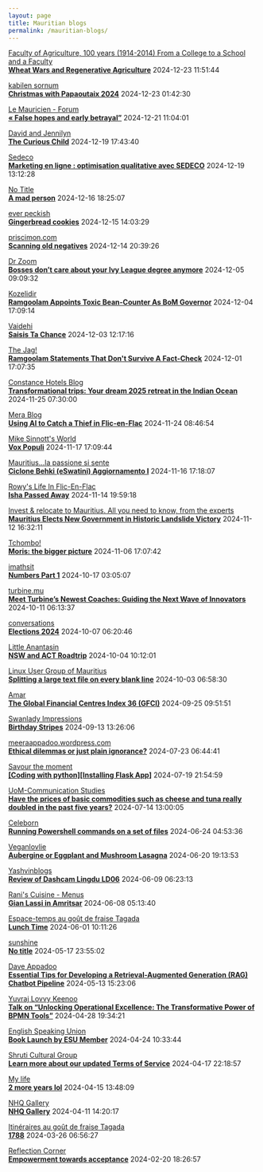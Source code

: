 ```yaml
---
layout: page
title: Mauritian blogs
permalink: /mauritian-blogs/
---
```


[Faculty of Agriculture, 100 years (1914-2014)         From a College to a School and a Faculty](https://facultyagriculture.blogspot.com/)  
**[Wheat Wars and Regenerative Agriculture](https://facultyagriculture.blogspot.com/2024/12/wheat-wars-and-regenerative-agriculture.html)**  2024-12-23 11:51:44

[kabilen sornum](https://kabilen.tumblr.com/)  
**[Christmas with Papaoutaix 2024](https://kabilen.tumblr.com/post/770617534553767936)**  2024-12-23 01:42:30

[Le Mauricien - Forum](https://www.lemauricien.com/category/opinions/forum/)  
**[« False hopes and early betrayal”](https://www.lemauricien.com/le-mauricien/false-hopes-and-early-betrayal/660725/)**  2024-12-21 11:04:01

[David and Jennilyn](https://davidandjennilyn.com)  
**[The Curious Child](https://davidandjennilyn.com/2024/12/19/the-curious-child/)**  2024-12-19 17:43:40

[Sedeco](https://sedecobtob.blogspot.com/)  
**[Marketing en ligne : optimisation qualitative avec SEDECO](https://sedecobtob.blogspot.com/2024/12/marketing-en-ligne-optimisation.html)**  2024-12-19 13:12:28

[No Title](https://vintishgokool.blogspot.com/)  
**[A mad person](https://vintishgokool.blogspot.com/2024/12/a-mad-person.html)**  2024-12-16 18:25:07

[ever peckish](https://everpeckish.com)  
**[Gingerbread cookies](https://everpeckish.com/gingerbread-cookies/?utm_source=rss&utm_medium=rss&utm_campaign=gingerbread-cookies)**  2024-12-15 14:03:29

[priscimon.com](https://priscimon.com/blog)  
**[Scanning old negatives](https://priscimon.com/blog/2024/12/14/scanning-old-negatives/)**  2024-12-14 20:39:26

[Dr Zoom](https://zoomdr.blogspot.com/)  
**[Bosses don’t care about your Ivy League degree anymore](https://zoomdr.blogspot.com/2024/12/bosses-dont-care-about-your-ivy-league.html)**  2024-12-05 09:09:32

[Kozelidir](http://kozelidir.blogspot.com/)  
**[Ramgoolam Appoints Toxic Bean-Counter As BoM Governor](http://kozelidir.blogspot.com/2024/11/ramgoolam-appoints-toxic-bean-counter.html)**  2024-12-04 17:09:14

[Vaidehi](http://ghoorunneha.blogspot.com/)  
**[Saisis Ta Chance](http://ghoorunneha.blogspot.com/2024/12/saisis-ta-chance.html)**  2024-12-03 12:17:16

[The Jag!](https://morisk.blogspot.com/)  
**[Ramgoolam Statements That Don't Survive A Fact-Check](https://morisk.blogspot.com/2024/10/ramgoolam-statements-that-dont-survive.html)**  2024-12-01 17:07:35

[Constance Hotels Blog](https://blog.constancehotels.com)  
**[Transformational trips: Your dream 2025 retreat in the Indian Ocean](https://blog.constancehotels.com/transformational-trips-your-dream-2025-retreat-in-the-indian-ocean/)**  2024-11-25 07:30:00

[Mera Blog](https://nayarweb.com/blog)  
**[Using AI to Catch a Thief in Flic-en-Flac](https://nayarweb.com/blog/2024/using-ai-to-catch-a-thief-in-flic-en-flac/)**  2024-11-24 08:46:54

[Mike Sinnott's World](https://msinnott.net)  
**[Vox Populi](https://msinnott.net/2024/11/17/vox-populi/)**  2024-11-17 17:09:44

[Mauritius...la passione si sente](https://mauritiuslapassionesisente.blogspot.com/)  
**[Ciclone Behki (eSwatini) Aggiornamento I](https://mauritiuslapassionesisente.blogspot.com/2024/11/ciclone-behki-eswatini-aggiornamento-i.html)**  2024-11-16 17:18:07

[Rowy's Life In Flic-En-Flac](https://flicenflac.blogspot.com/)  
**[Isha Passed Away](https://flicenflac.blogspot.com/2024/11/isha-passed-away.html)**  2024-11-14 19:59:18

[Invest & relocate to Mauritius. All you need to know, from the experts](https://relocationmauritius.wordpress.com)  
**[Mauritius Elects New Government in Historic Landslide Victory](https://relocationmauritius.wordpress.com/2024/11/12/mauritius-elects-new-government-in-historic-landslide-victory/)**  2024-11-12 16:32:11

[Tchombo!](https://tchombo.blogspot.com/)  
**[Moris: the bigger picture](https://tchombo.blogspot.com/2024/11/moris-bigger-picture.html)**  2024-11-06 17:07:42

[imathsit](https://imathsit.blogspot.com/)  
**[Numbers Part 1](https://imathsit.blogspot.com/2021/12/numbers-part-1.html)**  2024-10-17 03:05:07

[turbine.mu](https://turbine.mu)  
**[Meet Turbine’s Newest Coaches: Guiding the Next Wave of Innovators](https://turbine.mu/blog/2024/10/11/meet-turbines-newest-coaches-guiding-the-next-wave-of-innovators/)**  2024-10-11 06:13:37

[conversations](https://enconversation.wordpress.com)  
**[Elections 2024](https://enconversation.wordpress.com/2024/10/07/elections-2024/)**  2024-10-07 06:20:46

[Little Anantasin](https://littleanantasin.wordpress.com)  
**[NSW and ACT Roadtrip](https://littleanantasin.wordpress.com/2024/10/04/nsw-and-act-roadtrip/)**  2024-10-04 10:12:01

[Linux User Group of Mauritius](https://lugm.org)  
**[Splitting a large text file on every blank line](https://www.noulakaz.net/2024/10/03/splitting-a-large-text-file-on-every-blank-line/)**  2024-10-03 06:58:30

[Amar](https://amarbheenick.blogspot.com/)  
**[The Global Financial Centres Index 36 (GFCI)](https://amarbheenick.blogspot.com/2024/09/the-global-financial-centres-index-36.html)**  2024-09-25 09:51:51

[Swanlady Impressions](https://swanlady-impressions.blogspot.com/)  
**[Birthday Stripes](https://swanlady-impressions.blogspot.com/2024/09/birthday-stripes.html)**  2024-09-13 13:26:06

[meeraappadoo.wordpress.com](https://meeraappadoo.wordpress.com)  
**[Ethical dilemmas or just plain ignorance?](https://meeraappadoo.wordpress.com/2024/07/23/ethical-dilemmas-or-just-plain-ignorance/)**  2024-07-23 06:44:41

[Savour the moment](https://savourthemomentattechie.blogspot.com/)  
**[[Coding with python][Installing Flask App]](https://savourthemomentattechie.blogspot.com/2024/07/coding-with-pythoninstalling-flask-app.html)**  2024-07-19 21:54:59

[UoM-Communication Studies](https://comstudies.wordpress.com)  
**[Have the prices of basic commodities such as cheese and tuna really doubled in the past five years?](https://comstudies.wordpress.com/2024/07/14/have-the-prices-of-basic-commodities-such-as-cheese-and-tuna-really-doubled-in-the-past-five-years/)**  2024-07-14 13:00:05

[Celeborn](http://blog.atwin.org/)  
**[Running Powershell commands on a set of files](http://blog.atwin.org/2024/06/running-powershell-commands-on-set-of.html)**  2024-06-24 04:53:36

[Veganlovlie](https://veganlovlie.com)  
**[Aubergine or Eggplant and Mushroom Lasagna](https://veganlovlie.com/aubergine-and-mushroom-lasagna/)**  2024-06-20 19:13:53

[Yashvinblogs](https://yashvinblogs.com)  
**[Review of Dashcam Lingdu LD06](https://yashvinblogs.com/2024/06/09/dashcam-lingdu-ld06/)**  2024-06-09 06:23:13

[Rani's Cuisine - Menus](https://raniscuisine.com/blogs/news)  
**[Gian Lassi in Amritsar](https://raniscuisine.com/blogs/news/gian-lassi-in-amritsar)**  2024-06-08 05:13:40

[Espace-temps au goût de fraise Tagada](http://gadatagada.blogspot.com/)  
**[Lunch Time](http://gadatagada.blogspot.com/2024/06/lunch-time.html)**  2024-06-01 10:11:26

[sunshine](https://sooriamoorthy.blogspot.com/)  
**[No title](https://sooriamoorthy.blogspot.com/2024/05/apres-avoir-critique-le-capitalisme.html)**  2024-05-17 23:55:02

[Dave Appadoo](https://daveappadoo.com/)  
**[Essential Tips for Developing a Retrieval-Augmented Generation (RAG) Chatbot Pipeline](https://daveappadoo.com/things-to-look-out-for-when-building-a-retrieval-augmented-generation-rag-chatbot-pipeline/)**  2024-05-13 15:23:06

[Yuvraj Lovvy Keenoo](https://lovvy.wordpress.com)  
**[Talk on “Unlocking Operational Excellence: The Transformative Power of BPMN Tools”](https://lovvy.wordpress.com/2024/04/28/talk-on-unlocking-operational-excellence-the-transformative-power-of-bpmn-tools/)**  2024-04-28 19:34:21

[English Speaking Union](https://www.esumauritius.org)  
**[Book Launch by ESU Member](https://www.esumauritius.org/news/book-launch-by-esu-member/)**  2024-04-24 10:33:44

[Shruti Cultural Group](https://shruticulturalgroup.blogspot.com/)  
**[Learn more about our updated Terms of Service](https://shruticulturalgroup.blogspot.com/2024/04/learn-more-about-our-updated-terms-of.html)**  2024-04-17 22:18:57

[My life](https://myanonymouslife24.blogspot.com/)  
**[2 more years lol](https://myanonymouslife24.blogspot.com/2024/04/2-more-years-lol.html)**  2024-04-15 13:48:09

[NHQ Gallery](https://nhq12.blogspot.com/)  
**[NHQ Gallery](https://nhq12.blogspot.com/2012/12/nhq-2012.html)**  2024-04-11 14:20:17

[Itinéraires au goût de fraise Tagada](http://gadatagada-portfolio.blogspot.com/)  
**[1788](http://gadatagada-portfolio.blogspot.com/2024/03/1788.html)**  2024-03-26 06:56:27

[Reflection Corner](https://tachah.blogspot.com/)  
**[Empowerment towards acceptance](https://tachah.blogspot.com/2024/02/empowerment-towards-acceptance.html)**  2024-02-20 18:26:57

<div style="height:0;width:0;overflow:hidden;"></div>